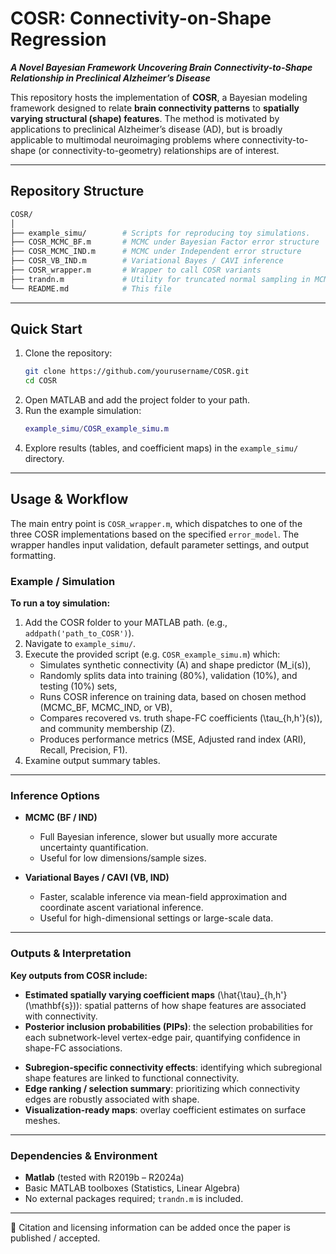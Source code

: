 # COSR: Connectivity-on-Shape Regression

***A Novel Bayesian Framework Uncovering Brain Connectivity-to-Shape Relationship in Preclinical Alzheimer’s Disease***

This repository hosts the implementation of **COSR**, a Bayesian modeling framework designed to relate **brain connectivity patterns** to **spatially varying structural (shape) features**. The method is motivated by applications to preclinical Alzheimer’s disease (AD), but is broadly applicable to multimodal neuroimaging problems where connectivity-to-shape (or connectivity-to-geometry) relationships are of interest.

<!-- --- -->

<!-- ## Table of Contents
- [COSR: Connectivity-on-Shape Regression](#cosr-connectivity-on-shape-regression)
  - [Table of Contents](#table-of-contents)
  - [Repository Structure](#repository-structure)
  - [Quick Start](#quick-start)
  - [Usage \& Workflow](#usage--workflow)
    - [Example / Simulation](#example--simulation)
    - [Inference Options](#inference-options)
    - [Outputs \& Interpretation](#outputs--interpretation)
    - [Dependencies \& Environment](#dependencies--environment) -->
<!-- - [License & Citation](#license--citation)  
- [Contact](#contact)   -->

<!-- --- -->

<!-- ## Background & Motivation

In many neuroimaging studies, one seeks to understand how **functional connectivity networks** (e.g. edge weights between brain regions) relate to **structural brain properties**, such as regional volumes or local shape deformations. However:

- Traditional approaches often treat connectivity and structure separately.
- They may ignore spatial dependencies on structural surfaces or lack uncertainty quantification.
- A connectivity-to-shape mapping would allow one to localize *which points or subregions of a brain surface* are associated with particular connectivity edges.

COSR is designed to fill this methodological gap:

1. **Integrative modeling**: It regresses *pointwise structural shape deformation* on connectivity predictors.
2. **Spatial structure**: It encodes smoothness (spatial correlation) across the shape surface.
3. **Sparsity / Edge selection**: It allows automatic selection of which connectivity edges are relevant for each structural location.
4. **Uncertainty quantification**: Via Bayesian inference (MCMC or variational) one obtains credible intervals, posterior inclusion probabilities, etc.

In the Alzheimer’s setting, this helps to detect *early shape signatures* tied to connectivity alterations in preclinical disease. -->

<!-- ## Model & Methodology

At a high level, the COSR model posits, for each subject:

\[
y_i(\mathbf{s}) = \sum_{e} x_{i,e} \, \tau_e(\mathbf{s}) + \varepsilon_i(\mathbf{s}),
\]

where:

- \( y_i(\mathbf{s}) \) = structural shape deformation (or measure) at spatial location \(\mathbf{s}\) on a surface mesh,
- \( x_{i,e} \) = connectivity feature (edge) \(e\) for subject \(i\),
- \( \tau_e(\mathbf{s}) \) = spatially varying coefficient function for edge \(e\),
- \(\varepsilon_i(\mathbf{s})\) = noise/error term (spatial residual).

Key methodological features:

- **Hierarchical priors** on \(\tau_e(\mathbf{s})\) that encourage **local smoothness over \(\mathbf{s}\)** (e.g. via Gaussian Markov random fields or spatial kernels) and **edge-level sparsity** (e.g. spike-and-slab, shrinkage priors).
- **Posterior inference**:
  - **MCMC samplers** (for gold-standard full Bayesian inference),
  - **Variational / coordinate-ascent methods** (for scalability in larger data or high-dimensional settings).
- **Regularization / hyperparameter tuning** can be handled via empirical Bayes or cross-validation within the framework. -->


---

## Repository Structure
```bash
COSR/
│
├── example_simu/        # Scripts for reproducing toy simulations.
├── COSR_MCMC_BF.m       # MCMC under Bayesian Factor error structure
├── COSR_MCMC_IND.m      # MCMC under Independent error structure
├── COSR_VB_IND.m        # Variational Bayes / CAVI inference
├── COSR_wrapper.m       # Wrapper to call COSR variants
├── trandn.m             # Utility for truncated normal sampling in MCMC
└── README.md            # This file
```

---
## Quick Start

1. Clone the repository:
   ```bash
   git clone https://github.com/yourusername/COSR.git
   cd COSR
   ```
2. Open MATLAB and add the project folder to your path.
3. Run the example simulation:
   ```matlab
   example_simu/COSR_example_simu.m
   ```
4. Explore results (tables, and coefficient maps) in the `example_simu/` directory.

--- 


## Usage & Workflow
The main entry point is `COSR_wrapper.m`, which dispatches to one of the three COSR implementations based on the specified `error_model`. The wrapper handles input validation, default parameter settings, and output formatting.

### Example / Simulation

**To run a toy simulation:**

1. Add the COSR folder to your MATLAB path. (e.g., `addpath('path_to_COSR')`).
2. Navigate to `example_simu/`.
3. Execute the provided script (e.g. `COSR_example_simu.m`) which:
   - Simulates synthetic connectivity \(A\) and shape predictor \(M_i(s)\),
   - Randomly splits data into training (80%), validation (10%), and testing (10%) sets,
   - Runs COSR inference on training data, based on chosen method (MCMC_BF, MCMC_IND, or VB),
   - Compares recovered vs. truth shape-FC coefficients \(\tau_{h,h'}(s)\), and community membership \(Z\).
   - Produces performance metrics (MSE, Adjusted rand index (ARI), Recall, Precision, F1).
4. Examine output summary tables.

<!-- This lets users test that the pipeline is working before applying to real data. -->

---

<!-- ## Real Data Application

To analyze a real study (e.g. using ADNI or A4 data):

1. Prepare connectivity matrices and shape measurements for all subjects.
2. Organize into compatible MATLAB format (e.g. `.mat` files).
3. Call `COSR_wrapper.m` or the specific inference function, passing:
   - `A` (connectivity matrix)
   - `M(s)` (shape predictor)
   - Hyperparameter settings
   - Inference choice (MCMC_BF, MCMC_IND, or VB),
4. Obtain outputs: coefficient estimates, community membership, PIPs, credible intervals, etc.
5. Visualize effects using appropriate mesh plotting tools (e.g. connect with FreeSurfer surface, or export to external viewers).

--- -->

### Inference Options

- **MCMC (BF / IND)**  
  - Full Bayesian inference, slower but usually more accurate uncertainty quantification.
  - Useful for low dimensions/sample sizes.
  <!-- - Slower but more accurate, better to explore full posterior uncertainty. -->
  <!-- - Useful for moderate dimension / sample size. -->

- **Variational Bayes / CAVI (VB, IND)**  
  - Faster, scalable inference via mean-field approximation and coordinate ascent variational inference.
  - Useful for high-dimensional settings or large-scale data.
  <!-- - May underestimate posterior variance; good for initial screening. -->

<!-- - **Hyperparameter tuning**  
  - Use cross-validation, For slab variances or smoothing strength, one can use cross-validation, empirical Bayes, or holdout likelihood. -->

<!-- - **Convergence diagnostics**  
  - For MCMC: monitor trace plots, effective sample size, Gelman–Rubin diagnostics.
  - For VB: monitor ELBO progression.

- **Memory & computation**  
  - The method may be expensive for large meshes or many edges—consider reducing basis dimension or preselecting edges. -->

---

### Outputs & Interpretation

**Key outputs from COSR include:**

- **Estimated spatially varying coefficient maps** \(\hat{\tau}_{h,h'}(\mathbf{s})\): spatial patterns of how shape features are associated with connectivity.
- **Posterior inclusion probabilities (PIPs)**: the selection probabilities for each subnetwork-level vertex-edge pair, quantifying confidence in shape-FC associations.
<!-- - **Credible bands / intervals** for \(\tau_e(\mathbf{s})\). -->
- **Subregion-specific connectivity effects**: identifying which subregional shape features are linked to functional connectivity.
- **Edge ranking / selection summary**: prioritizing which connectivity edges are robustly associated with shape.
- **Visualization-ready maps**: overlay coefficient estimates on surface meshes.

---

### Dependencies & Environment

- **Matlab** (tested with R2019b – R2024a)
- Basic MATLAB toolboxes (Statistics, Linear Algebra)
- No external packages required; `trandn.m` is included.

<!-- To run the example simulation, ensure paths are properly set (e.g. add project folder to MATLAB path). -->

---


📌 Citation and licensing information can be added once the paper is published / accepted.

<!-- ## Citation -->

<!-- This project is released under the **MIT License**. See `LICENSE` for details. -->

<!-- If you use COSR in your work, please cite: -->

<!-- > Ding, S., et al. (2025). *A Novel Bayesian Framework Uncovering Brain Connectivity-to-Shape Relationship in Preclinical Alzheimer’s Disease*. *Annals of Applied Statistics* (submitted / in revision). -->

<!-- You may also include a DOI or arXiv reference once available. -->



